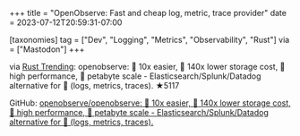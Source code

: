 +++
title = "OpenObserve: Fast and cheap log, metric, trace provider"
date = 2023-07-12T20:59:31-07:00

[taxonomies]
tag = ["Dev", "Logging", "Metrics", "Observability", "Rust"]
via = ["Mastodon"]
+++

via [Rust Trending](https://botsin.space/@RustTrending/110702543801089521): openobserve: 🚀 10x easier, 🚀 140x lower storage cost, 🚀 high performance, 🚀 petabyte scale - Elasticsearch/Splunk/Datadog alternative for 🚀 (logs, metrics, traces). ★5117

<!-- more -->

GitHub: [openobserve/openobserve: 🚀 10x easier, 🚀 140x lower storage cost, 🚀 high performance,  🚀 petabyte scale - Elasticsearch/Splunk/Datadog alternative for 🚀 (logs, metrics, traces).](https://github.com/openobserve/openobserve)

